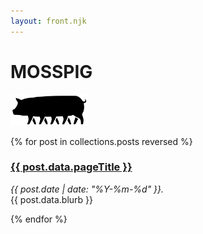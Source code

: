 ```yaml
---
layout: front.njk
---
```


<h1> MOSSPIG </h1>
<img src="/img/mosspig_logo.png" height=50px />

{% for post in collections.posts reversed %}
<h3><a href="{{ post.url }}">{{ post.data.pageTitle }}</a></h3>
<em>{{ post.date | date: "%Y-%m-%d" }}. </em> </br>{{ post.data.blurb }}

{% endfor %}
